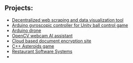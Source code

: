 <h2>Projects:</h2>

  - [Decentralized web scraping and data visualization tool](https://github.com/rijul04/KoiiV2)
  - [Arduino gyroscopic controller for Unity ball control game]()
  - [Arduino drone]()
  - [OpenCV webcam AI assistant]()
  - [Cloud based document encryption site]()
  - [C++ Asteroids game]()
  - [Restaurant Software Systems](https://github.com/pyinnyarKyaw/Lancaster-Software-Systems)
  - 

  <!-- [2D Java Platformer Game](https://github.com/pyinnyarKyaw/2D-Java-Game)-->
  <!-- [Node.js Student Management API](https://github.com/pyinnyarKyaw/student-api)-->
  <!-- [Bike Share System Database](https://github.com/pyinnyarKyaw/Bike-Share-Database)-->
  <!-- [Web Scraping with BeautifulSoup](https://github.com/pyinnyarKyaw/WebScraping-BeautifulSoup)-->
  <!-- [HTML/CSS Product Landing Page](https://github.com/pyinnyarKyaw/HTML-CSS-Product-Landing-Page)-->
  <!-- [Python Pong Game](https://github.com/pyinnyarKyaw/Python-Pong-game)-->
  <!-- [Smart Watch Software Design](https://github.com/pyinnyarKyaw/Smart-Watch-Software-Design)-->
  <!-- [Mock Money Transfer Mobile App Demo (in progress)](https://github.com/pyinnyarKyaw/PINO)-->
  <!-- [React Movie Portal](https://github.com/pyinnyarKyaw/react-movie-portal)-->
